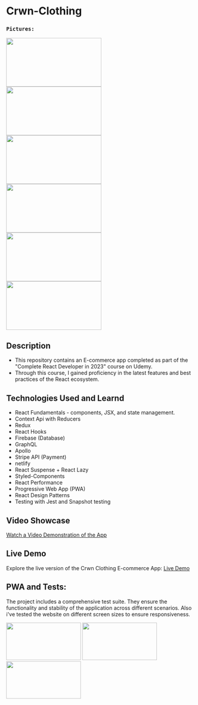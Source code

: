 # Crwn-Clothing

### `Pictures:`

<img src="https://github.com/michaelilkanayev1997/Crwn-Clothing/assets/93651794/c5292407-94de-4a44-a61b-40c659604aa9" width="255px" height="130px"  ></img> 
<img src="https://github.com/michaelilkanayev1997/Crwn-Clothing/assets/93651794/794ba058-9cb0-408f-b57b-4c59695a3db3" width="255px" height="130px"  ></img> 
<img src="https://github.com/michaelilkanayev1997/Crwn-Clothing/assets/93651794/94638058-48b7-4379-9b33-eebd46a1f38a" width="255px" height="130px"  ></img> 
<img src="https://github.com/michaelilkanayev1997/Crwn-Clothing/assets/93651794/3048d55a-6e52-4a60-965a-28061759dc5c" width="255px" height="130px"  ></img> 
<img src="https://github.com/michaelilkanayev1997/Crwn-Clothing/assets/93651794/57ff57b3-9580-43a7-aad4-fcb066efd39d" width="255px" height="130px"  ></img> 
<img src="https://github.com/michaelilkanayev1997/Crwn-Clothing/assets/93651794/335e752b-40fc-4a36-9dc7-c069fb2c93ff" width="255px" height="130px"  ></img> 

## Description

- This repository contains an E-commerce app completed as part of the "Complete React Developer in 2023" course on Udemy.
- Through this course, I gained proficiency in the latest features and best practices of the React ecosystem.

## Technologies Used and Learnd

- React Fundamentals - components, JSX, and state management.
- Context Api with Reducers
- Redux
- React Hooks
- Firebase (Database)
- GraphQL
- Apollo
- Stripe API (Payment)
- netlify
- React Suspense + React Lazy
- Styled-Components
- React Performance
- Progressive Web App (PWA)
- React Design Patterns
- Testing with Jest and Snapshot testing

## Video Showcase
[Watch a Video Demonstration of the App](https://www.youtube.com/watch?v=zpNIu2dnckw)

## Live Demo
Explore the live version of the Crwn Clothing E-commerce App:
[Live Demo](https://michael-crwn-clothing.netlify.app)

## PWA and Tests:

The project includes a comprehensive test suite. They ensure the functionality and stability of the application across different scenarios. 
Also i've tested the website on different screen sizes to ensure responsiveness.

<img src="https://github.com/michaelilkanayev1997/Crwn-Clothing/assets/93651794/b6b2d38a-0f8a-43eb-a32c-0846a7af8171" width="200px" height="100px"  ></img> 
<img src="https://github.com/michaelilkanayev1997/Crwn-Clothing/assets/93651794/a5927168-da30-4cc7-809f-47eeaf5690a0" width="200px" height="100px"  ></img> 
<img src="https://github.com/michaelilkanayev1997/Crwn-Clothing/assets/93651794/6ea8895a-59f9-44ab-bc4c-cbc7d46ccc1a" width="200px" height="100px"  ></img> 



